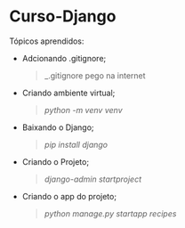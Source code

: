 # Curso-Django

Tópicos aprendidos:

- Adcionando .gitignore;
  > _.gitignore pego na internet
- Criando ambiente virtual;
  > _python -m venv venv_
- Baixando o Django;
  > _pip install django_
- Criando o Projeto;
  > _django-admin startproject_
- Criando o app do projeto;
  > _python manage.py startapp recipes_